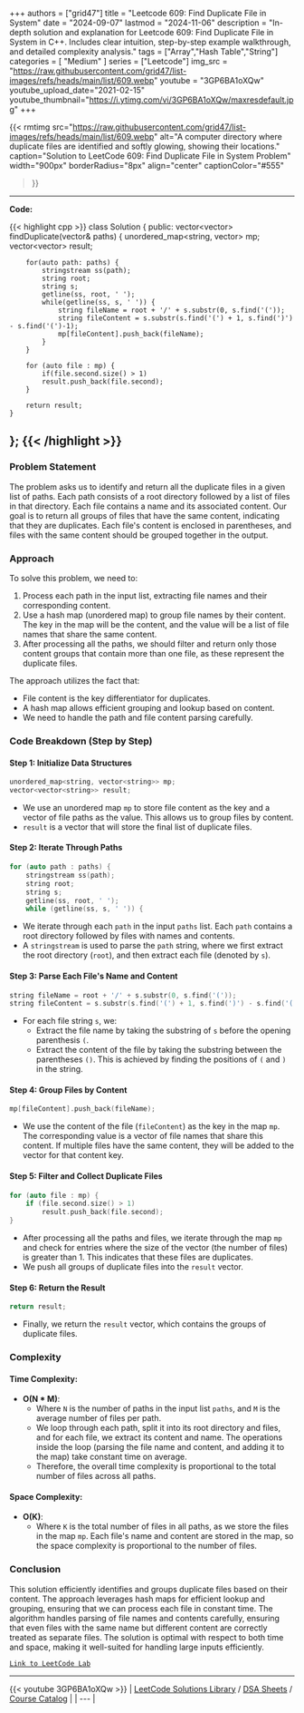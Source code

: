 
+++
authors = ["grid47"]
title = "Leetcode 609: Find Duplicate File in System"
date = "2024-09-07"
lastmod = "2024-11-06"
description = "In-depth solution and explanation for Leetcode 609: Find Duplicate File in System in C++. Includes clear intuition, step-by-step example walkthrough, and detailed complexity analysis."
tags = ["Array","Hash Table","String"]
categories = [
    "Medium"
]
series = ["Leetcode"]
img_src = "https://raw.githubusercontent.com/grid47/list-images/refs/heads/main/list/609.webp"
youtube = "3GP6BA1oXQw"
youtube_upload_date="2021-02-15"
youtube_thumbnail="https://i.ytimg.com/vi/3GP6BA1oXQw/maxresdefault.jpg"
+++


{{< rmtimg 
    src="https://raw.githubusercontent.com/grid47/list-images/refs/heads/main/list/609.webp" 
    alt="A computer directory where duplicate files are identified and softly glowing, showing their locations."
    caption="Solution to LeetCode 609: Find Duplicate File in System Problem"
    width="900px"
    borderRadius="8px"
    align="center" 
    captionColor="#555"
>}}
---
**Code:**

{{< highlight cpp >}}
class Solution {
public:
    vector<vector<string>> findDuplicate(vector<string>& paths) {
        unordered_map<string, vector<string>> mp;
        vector<vector<string>> result;

        for(auto path: paths) {
            stringstream ss(path);
            string root;
            string s;
            getline(ss, root, ' ');
            while(getline(ss, s, ' ')) {
                string fileName = root + '/' + s.substr(0, s.find('('));
                string fileContent = s.substr(s.find('(') + 1, s.find(')') - s.find('(')-1);
                mp[fileContent].push_back(fileName);
            }
        }

        for (auto file : mp) {
            if(file.second.size() > 1)
            result.push_back(file.second);
        }

        return result;
    }
};
{{< /highlight >}}
---

### Problem Statement

The problem asks us to identify and return all the duplicate files in a given list of paths. Each path consists of a root directory followed by a list of files in that directory. Each file contains a name and its associated content. Our goal is to return all groups of files that have the same content, indicating that they are duplicates. Each file's content is enclosed in parentheses, and files with the same content should be grouped together in the output.

### Approach

To solve this problem, we need to:
1. Process each path in the input list, extracting file names and their corresponding content.
2. Use a hash map (unordered map) to group file names by their content. The key in the map will be the content, and the value will be a list of file names that share the same content.
3. After processing all the paths, we should filter and return only those content groups that contain more than one file, as these represent the duplicate files.

The approach utilizes the fact that:
- File content is the key differentiator for duplicates.
- A hash map allows efficient grouping and lookup based on content.
- We need to handle the path and file content parsing carefully.

### Code Breakdown (Step by Step)

#### Step 1: Initialize Data Structures
```cpp
unordered_map<string, vector<string>> mp;
vector<vector<string>> result;
```
- We use an unordered map `mp` to store file content as the key and a vector of file paths as the value. This allows us to group files by content.
- `result` is a vector that will store the final list of duplicate files.

#### Step 2: Iterate Through Paths
```cpp
for (auto path : paths) {
    stringstream ss(path);
    string root;
    string s;
    getline(ss, root, ' ');
    while (getline(ss, s, ' ')) {
```
- We iterate through each `path` in the input `paths` list. Each `path` contains a root directory followed by files with names and contents.
- A `stringstream` is used to parse the `path` string, where we first extract the root directory (`root`), and then extract each file (denoted by `s`).

#### Step 3: Parse Each File's Name and Content
```cpp
string fileName = root + '/' + s.substr(0, s.find('('));
string fileContent = s.substr(s.find('(') + 1, s.find(')') - s.find('(') - 1);
```
- For each file string `s`, we:
  - Extract the file name by taking the substring of `s` before the opening parenthesis `(`.
  - Extract the content of the file by taking the substring between the parentheses `()`. This is achieved by finding the positions of `(` and `)` in the string.

#### Step 4: Group Files by Content
```cpp
mp[fileContent].push_back(fileName);
```
- We use the content of the file (`fileContent`) as the key in the map `mp`. The corresponding value is a vector of file names that share this content. If multiple files have the same content, they will be added to the vector for that content key.

#### Step 5: Filter and Collect Duplicate Files
```cpp
for (auto file : mp) {
    if (file.second.size() > 1)
        result.push_back(file.second);
}
```
- After processing all the paths and files, we iterate through the map `mp` and check for entries where the size of the vector (the number of files) is greater than 1. This indicates that these files are duplicates.
- We push all groups of duplicate files into the `result` vector.

#### Step 6: Return the Result
```cpp
return result;
```
- Finally, we return the `result` vector, which contains the groups of duplicate files.

### Complexity

#### Time Complexity:
- **O(N * M)**: 
  - Where `N` is the number of paths in the input list `paths`, and `M` is the average number of files per path.
  - We loop through each path, split it into its root directory and files, and for each file, we extract its content and name. The operations inside the loop (parsing the file name and content, and adding it to the map) take constant time on average.
  - Therefore, the overall time complexity is proportional to the total number of files across all paths.

#### Space Complexity:
- **O(K)**: 
  - Where `K` is the total number of files in all paths, as we store the files in the map `mp`. Each file's name and content are stored in the map, so the space complexity is proportional to the number of files.

### Conclusion

This solution efficiently identifies and groups duplicate files based on their content. The approach leverages hash maps for efficient lookup and grouping, ensuring that we can process each file in constant time. The algorithm handles parsing of file names and contents carefully, ensuring that even files with the same name but different content are correctly treated as separate files. The solution is optimal with respect to both time and space, making it well-suited for handling large inputs efficiently.

[`Link to LeetCode Lab`](https://leetcode.com/problems/find-duplicate-file-in-system/description/)

---
{{< youtube 3GP6BA1oXQw >}}
| [LeetCode Solutions Library](https://grid47.xyz/leetcode/) / [DSA Sheets](https://grid47.xyz/sheets/) / [Course Catalog](https://grid47.xyz/courses/) |
| --- |
